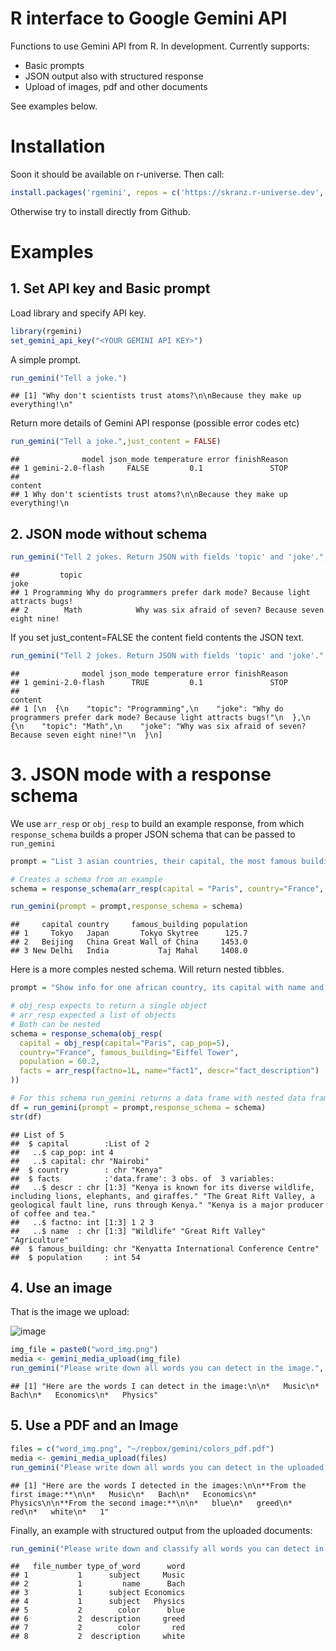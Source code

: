 # R interface to Google Gemini API

Functions to use Gemini API from R. In development. Currently supports:

- Basic prompts
- JSON output also with structured response
- Upload of images, pdf and other documents

See examples below.

# Installation

Soon it should be available on r-universe. Then call:

```r
install.packages('rgemini', repos = c('https://skranz.r-universe.dev', 'https://cloud.r-project.org'))
```

Otherwise try to install directly from Github.

# Examples


## 1. Set API key and Basic prompt


Load library and specify API key.

```r
library(rgemini)
set_gemini_api_key("<YOUR GEMINI API KEY>")
```

A simple prompt.

```r
run_gemini("Tell a joke.")
```

```
## [1] "Why don't scientists trust atoms?\n\nBecause they make up everything!\n"
```

Return more details of Gemini API response (possible error codes etc)


```r
run_gemini("Tell a joke.",just_content = FALSE)
```

```
##              model json_mode temperature error finishReason
## 1 gemini-2.0-flash     FALSE         0.1               STOP
##                                                                   content
## 1 Why don't scientists trust atoms?\n\nBecause they make up everything!\n
```


## 2. JSON mode without schema


```r
run_gemini("Tell 2 jokes. Return JSON with fields 'topic' and 'joke'.",json_mode = TRUE)
```

```
##         topic                                                              joke
## 1 Programming Why do programmers prefer dark mode? Because light attracts bugs!
## 2        Math            Why was six afraid of seven? Because seven eight nine!
```

If you set just_content=FALSE the content field contents the JSON text.

```r
run_gemini("Tell 2 jokes. Return JSON with fields 'topic' and 'joke'.",json_mode = TRUE,just_content = FALSE)
```

```
##              model json_mode temperature error finishReason
## 1 gemini-2.0-flash      TRUE         0.1               STOP
##                                                                                                                                                                                                                               content
## 1 [\n  {\n    "topic": "Programming",\n    "joke": "Why do programmers prefer dark mode? Because light attracts bugs!"\n  },\n  {\n    "topic": "Math",\n    "joke": "Why was six afraid of seven? Because seven eight nine!"\n  }\n]
```


# 3. JSON mode with a response schema

We use `arr_resp` or `obj_resp` to build an example response, from which `response_schema` builds a proper JSON schema that can be passed to `run_gemini`


```r
prompt = "List 3 asian countries, their capital, the most famous building and the countries' inhabitants in million."

# Creates a schema from an example
schema = response_schema(arr_resp(capital = "Paris", country="France", famous_building="Eiffel Tower", population = 60.1))

run_gemini(prompt = prompt,response_schema = schema)
```

```
##     capital country     famous_building population
## 1     Tokyo   Japan       Tokyo Skytree      125.7
## 2   Beijing   China Great Wall of China     1453.0
## 3 New Delhi   India           Taj Mahal     1408.0
```

Here is a more comples nested schema. Will return nested tibbles.


```r
prompt = "Show info for one african country, its capital with name and population in mio, the most famous building and inhabitants in million. Add three facts about the country."

# obj_resp expects to return a single object
# arr_resp expected a list of objects
# Both can be nested
schema = response_schema(obj_resp(
  capital = obj_resp(capital="Paris", cap_pop=5),
  country="France", famous_building="Eiffel Tower",
  population = 60.2,
  facts = arr_resp(factno=1L, name="fact1", descr="fact_description")
))

# For this schema run_gemini returns a data frame with nested data frames
df = run_gemini(prompt = prompt,response_schema = schema)
str(df)
```

```
## List of 5
##  $ capital        :List of 2
##   ..$ cap_pop: int 4
##   ..$ capital: chr "Nairobi"
##  $ country        : chr "Kenya"
##  $ facts          :'data.frame':	3 obs. of  3 variables:
##   ..$ descr : chr [1:3] "Kenya is known for its diverse wildlife, including lions, elephants, and giraffes." "The Great Rift Valley, a geological fault line, runs through Kenya." "Kenya is a major producer of coffee and tea."
##   ..$ factno: int [1:3] 1 2 3
##   ..$ name  : chr [1:3] "Wildlife" "Great Rift Valley" "Agriculture"
##  $ famous_building: chr "Kenyatta International Conference Centre"
##  $ population     : int 54
```


## 4. Use an image

That is the image we upload:

![image](word_img.png)



```r
img_file = paste0("word_img.png")
media <- gemini_media_upload(img_file)
run_gemini("Please write down all words you can detect in the image.", media=media)
```

```
## [1] "Here are the words I can detect in the image:\n\n*   Music\n*   Bach\n*   Economics\n*   Physics"
```


## 5. Use a PDF and an Image


```r
files = c("word_img.png", "~/repbox/gemini/colors_pdf.pdf")
media <- gemini_media_upload(files)
run_gemini("Please write down all words you can detect in the uploaded pdf and image.", media=media)
```

```
## [1] "Here are the words I detected in the images:\n\n**From the first image:**\n\n*   Music\n*   Bach\n*   Economics\n*   Physics\n\n**From the second image:**\n\n*   blue\n*   greed\n*   red\n*   white\n*   1"
```

Finally, an example with structured output from the uploaded documents:

```r
run_gemini("Please write down and classify all words you can detect in the uploaded files.", media=media, response_schema = response_schema(arr_resp(file_number=1L, word="blue",type_of_word="")))
```

```
##   file_number type_of_word      word
## 1           1      subject     Music
## 2           1         name      Bach
## 3           1      subject Economics
## 4           1      subject   Physics
## 5           2        color      blue
## 6           2  description     greed
## 7           2        color       red
## 8           2  description     white
```

